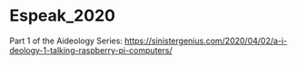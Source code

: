 # Espeak_2020

Part 1 of the Aideology Series: https://sinistergenius.com/2020/04/02/a-i-deology-1-talking-raspberry-pi-computers/
